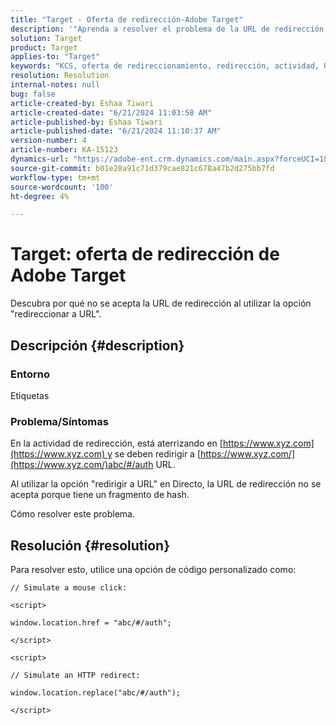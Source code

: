 ```yaml
---
title: "Target - Oferta de redirección-Adobe Target"
description: '"Aprenda a resolver el problema de la URL de redirección en la actividad de redirección".'
solution: Target
product: Target
applies-to: "Target"
keywords: "KCS, oferta de redireccionamiento, redirección, actividad, URL,"
resolution: Resolution
internal-notes: null
bug: false
article-created-by: Eshaa Tiwari
article-created-date: "6/21/2024 11:03:58 AM"
article-published-by: Eshaa Tiwari
article-published-date: "6/21/2024 11:10:37 AM"
version-number: 4
article-number: KA-15123
dynamics-url: "https://adobe-ent.crm.dynamics.com/main.aspx?forceUCI=1&pagetype=entityrecord&etn=knowledgearticle&id=fa80c7f2-bd2f-ef11-840a-6045bd029b18"
source-git-commit: b01e28a91c71d379cae821c678a47b2d275bb7fd
workflow-type: tm+mt
source-wordcount: '100'
ht-degree: 4%

---
```


# Target: oferta de redirección de Adobe Target


Descubra por qué no se acepta la URL de redirección al utilizar la opción &quot;redireccionar a URL&quot;.

## Descripción {#description}


### Entorno

Etiquetas

### Problema/Síntomas

En la actividad de redirección, está aterrizando en [https://www.xyz.com](https://www.xyz.com) y se deben redirigir a [https://www.xyz.com/](https://www.xyz.com/)abc/#/auth URL.

Al utilizar la opción &quot;redirigir a URL&quot; en Directo, la URL de redirección no se acepta porque tiene un fragmento de hash.

Cómo resolver este problema.


## Resolución {#resolution}


Para resolver esto, utilice una opción de código personalizado como:

`// Simulate a mouse click:`

`<script>`

`window.location.href = "abc/#/auth";`

`</script>`

`<script> `

`// Simulate an HTTP redirect:`

`window.location.replace("abc/#/auth");`

`</script>`
